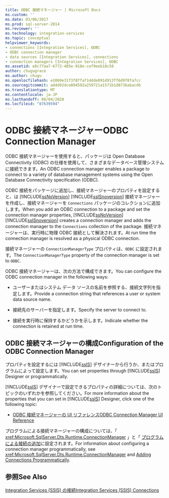 ```yaml
---
title: ODBC 接続マネージャー | Microsoft Docs
ms.custom: ''
ms.date: 03/06/2017
ms.prod: sql-server-2014
ms.reviewer: ''
ms.technology: integration-services
ms.topic: conceptual
helpviewer_keywords:
- connections [Integration Services], ODBC
- ODBC connection manager
- data sources [Integration Services], connections
- connection managers [Integration Services], ODBC
ms.assetid: e8c77aa7-6772-485e-918e-cef9eeb18c58
author: chugugrace
ms.author: chugu
ms.openlocfilehash: e1069e31f3f8ffaf14dde091d913ff6d9f8fa7cc
ms.sourcegitcommit: ad4d92dce894592a259721a1571b1d8736abacdb
ms.translationtype: MT
ms.contentlocale: ja-JP
ms.lasthandoff: 08/04/2020
ms.locfileid: "87639594"
---
```

# <a name="odbc-connection-manager"></a><span data-ttu-id="bd07f-102">ODBC 接続マネージャー</span><span class="sxs-lookup"><span data-stu-id="bd07f-102">ODBC Connection Manager</span></span>
  <span data-ttu-id="bd07f-103">ODBC 接続マネージャーを使用すると、パッケージは Open Database Connectivity (ODBC) の仕様を使用して、さまざまなデータベース管理システムに接続できます。</span><span class="sxs-lookup"><span data-stu-id="bd07f-103">An ODBC connection manager enables a package to connect to a variety of database management systems using the Open Database Connectivity specification (ODBC).</span></span>  
  
 <span data-ttu-id="bd07f-104">ODBC 接続をパッケージに追加し、接続マネージャーのプロパティを設定すると、は [!INCLUDE[ssNoVersion](../../includes/ssnoversion-md.md)] [!INCLUDE[ssISnoversion](../../includes/ssisnoversion-md.md)] 接続マネージャーを作成し、接続マネージャーを `Connections` パッケージのコレクションに追加します。</span><span class="sxs-lookup"><span data-stu-id="bd07f-104">When you add an ODBC connection to a package and set the connection manager properties, [!INCLUDE[ssNoVersion](../../includes/ssnoversion-md.md)] [!INCLUDE[ssISnoversion](../../includes/ssisnoversion-md.md)] creates a connection manager and adds the connection manager to the `Connections` collection of the package.</span></span> <span data-ttu-id="bd07f-105">接続マネージャーは、実行時に物理 ODBC 接続として解決されます。</span><span class="sxs-lookup"><span data-stu-id="bd07f-105">At run time the connection manager is resolved as a physical ODBC connection.</span></span>  
  
 <span data-ttu-id="bd07f-106">接続マネージャーの `ConnectionManagerType` プロパティは、`ODBC` に設定されます。</span><span class="sxs-lookup"><span data-stu-id="bd07f-106">The `ConnectionManagerType` property of the connection manager is set to `ODBC`.</span></span>  
  
 <span data-ttu-id="bd07f-107">ODBC 接続マネージャーは、次の方法で構成できます。</span><span class="sxs-lookup"><span data-stu-id="bd07f-107">You can configure the ODBC connection manager in the following ways:</span></span>  
  
-   <span data-ttu-id="bd07f-108">ユーザーまたはシステム データ ソースの名前を参照する、接続文字列を指定します。</span><span class="sxs-lookup"><span data-stu-id="bd07f-108">Provide a connection string that references a user or system data source name.</span></span>  
  
-   <span data-ttu-id="bd07f-109">接続先のサーバーを指定します。</span><span class="sxs-lookup"><span data-stu-id="bd07f-109">Specify the server to connect to.</span></span>  
  
-   <span data-ttu-id="bd07f-110">接続を実行時に保持するかどうかを示します。</span><span class="sxs-lookup"><span data-stu-id="bd07f-110">Indicate whether the connection is retained at run time.</span></span>  
  
## <a name="configuration-of-the-odbc-connection-manager"></a><span data-ttu-id="bd07f-111">ODBC 接続マネージャーの構成</span><span class="sxs-lookup"><span data-stu-id="bd07f-111">Configuration of the ODBC Connection Manager</span></span>  
 <span data-ttu-id="bd07f-112">プロパティを設定するには [!INCLUDE[ssIS](../../includes/ssis-md.md)] デザイナーから行うか、またはプログラムによって設定します。</span><span class="sxs-lookup"><span data-stu-id="bd07f-112">You can set properties through [!INCLUDE[ssIS](../../includes/ssis-md.md)] Designer or programmatically.</span></span>  
  
 <span data-ttu-id="bd07f-113">[!INCLUDE[ssIS](../../includes/ssis-md.md)] デザイナーで設定できるプロパティの詳細については、次のトピックのいずれかを参照してください。</span><span class="sxs-lookup"><span data-stu-id="bd07f-113">For more information about the properties that you can set in [!INCLUDE[ssIS](../../includes/ssis-md.md)] Designer, click one of the following topic:</span></span>  
  
-   [<span data-ttu-id="bd07f-114">ODBC 接続マネージャーの UI リファレンス</span><span class="sxs-lookup"><span data-stu-id="bd07f-114">ODBC Connection Manager UI Reference</span></span>](../odbc-connection-manager-ui-reference.md)  
  
 <span data-ttu-id="bd07f-115">プログラムによる接続マネージャーの構成については、「 <xref:Microsoft.SqlServer.Dts.Runtime.ConnectionManager> 」と「 [プログラムによる接続の追加](../building-packages-programmatically/adding-connections-programmatically.md)に設定されます。</span><span class="sxs-lookup"><span data-stu-id="bd07f-115">For information about configuring a connection manager programmatically, see <xref:Microsoft.SqlServer.Dts.Runtime.ConnectionManager> and [Adding Connections Programmatically](../building-packages-programmatically/adding-connections-programmatically.md).</span></span>  
  
## <a name="see-also"></a><span data-ttu-id="bd07f-116">参照</span><span class="sxs-lookup"><span data-stu-id="bd07f-116">See Also</span></span>  
 [<span data-ttu-id="bd07f-117">Integration Services &#40;SSIS&#41; の接続</span><span class="sxs-lookup"><span data-stu-id="bd07f-117">Integration Services &#40;SSIS&#41; Connections</span></span>](integration-services-ssis-connections.md)  
  
  
